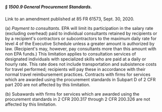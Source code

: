 ##### § 1500.9 General Procurement Standards. #####

Link to an amendment published at 85 FR 61573, Sept. 30, 2020.

(a) *Payment to consultants.* EPA will limit its participation in the salary rate (excluding overhead) paid to individual consultants retained by recipients or by a recipient's contractors or subcontractors to the maximum daily rate for level 4 of the Executive Schedule unless a greater amount is authorized by law. (Recipient's may, however, pay consultants more than this amount with non EPA funds.) This limitation applies to consultation services of designated individuals with specialized skills who are paid at a daily or hourly rate. This rate does not include transportation and subsistence costs for travel performed; recipients will pay these in accordance with their normal travel reimbursement practices. Contracts with firms for services which are awarded using the procurement standards in Subpart D of 2 CFR part 200 are not affected by this limitation.

(b) Subawards with firms for services which are awarded using the procurement standards in 2 CFR 200.317 through 2 CFR 200.326 are not affected by this limitation.